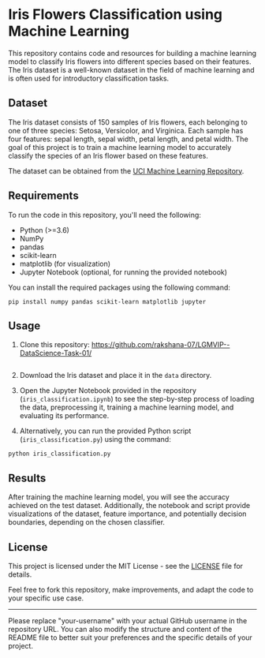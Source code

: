 # Iris Flowers Classification using Machine Learning

This repository contains code and resources for building a machine learning model to classify Iris flowers into different species based on their features. The Iris dataset is a well-known dataset in the field of machine learning and is often used for introductory classification tasks.

## Dataset

The Iris dataset consists of 150 samples of Iris flowers, each belonging to one of three species: Setosa, Versicolor, and Virginica. Each sample has four features: sepal length, sepal width, petal length, and petal width. The goal of this project is to train a machine learning model to accurately classify the species of an Iris flower based on these features.

The dataset can be obtained from the [UCI Machine Learning Repository](https://archive.ics.uci.edu/ml/datasets/iris).

## Requirements

To run the code in this repository, you'll need the following:

- Python (>=3.6)
- NumPy
- pandas
- scikit-learn
- matplotlib (for visualization)
- Jupyter Notebook (optional, for running the provided notebook)

You can install the required packages using the following command:

```
pip install numpy pandas scikit-learn matplotlib jupyter
```

## Usage

1. Clone this repository:
   https://github.com/rakshana-07/LGMVIP--DataScience-Task-01/

```

```

2. Download the Iris dataset and place it in the `data` directory.

3. Open the Jupyter Notebook provided in the repository (`iris_classification.ipynb`) to see the step-by-step process of loading the data, preprocessing it, training a machine learning model, and evaluating its performance.

4. Alternatively, you can run the provided Python script (`iris_classification.py`) using the command:

```
python iris_classification.py

```

## Results

After training the machine learning model, you will see the accuracy achieved on the test dataset. Additionally, the notebook and script provide visualizations of the dataset, feature importance, and potentially decision boundaries, depending on the chosen classifier.

## License

This project is licensed under the MIT License - see the [LICENSE](LICENSE) file for details.

Feel free to fork this repository, make improvements, and adapt the code to your specific use case.

---

Please replace "your-username" with your actual GitHub username in the repository URL. You can also modify the structure and content of the README file to better suit your preferences and the specific details of your project.
